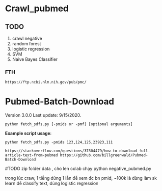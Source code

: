 # Crawl_pubmed

## TODO
1. crawl negative
2. random forest
3. logistic regression
4. SVM
5. Naive Bayes Classifier
### FTH
`https://ftp.ncbi.nlm.nih.gov/pub/pmc/`


# Pubmed-Batch-Download

Version 3.0.0  Last update: 9/15/2020.

```
python fetch_pdfs.py [-pmids or -pmf] [optional arguments]
```

**Example script usage:**

```
python fetch_pdfs.py -pmids 123,124,125,23923,111
```

`https://stackoverflow.com/questions/37804479/how-to-download-full-article-text-from-pubmed
https://github.com/billgreenwald/Pubmed-Batch-Download`


#TODO
zip folder data , cho len colab
chạy python negative_pubmed.py

trong lúc craw, 1 tiếng dừng 1 lần để xem đc bn pmid, ~100k là dừng
làm sk learn để classify text, dùng logistic regression
